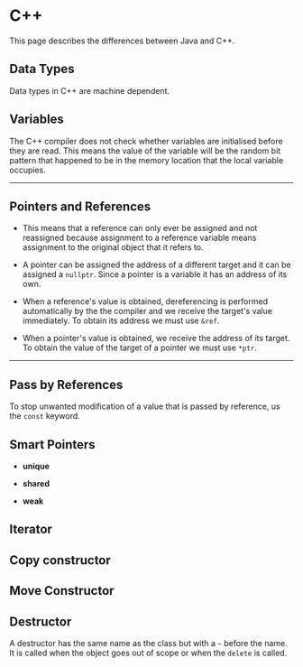 # C++

This page describes the differences between Java and C++.

## Data Types

Data types in C++ are machine dependent.

## Variables

The C++ compiler does not check whether variables are initialised before they are read. This means the value of the variable will be the random bit pattern that happened to be in the memory location that the local variable occupies.

---

## Pointers and References

* This means that a reference can only ever be assigned and not reassigned because assignment to a reference variable means assignment to the original object that it refers to.

* A pointer can be assigned the address of a different target and it can be assigned a `nullptr`. Since a pointer is a variable it has an address of its own.

* When a reference's value is obtained, dereferencing is performed automatically by the the compiler and we receive the target's value immediately. To obtain its address we must use `&ref`.

* When a pointer's value is obtained, we receive the address of its target. To obtain the value of the target of a pointer we must use `*ptr`.

---

## Pass by References

To stop unwanted modification of a value that is passed by reference, us the `const` keyword.

## Smart Pointers

* **unique**

* **shared**

* **weak**

## Iterator

## Copy constructor

## Move Constructor

## Destructor

A destructor has the same name as the class but with a `~` before the name. It is called when the object goes out of scope or when the `delete` is called.
